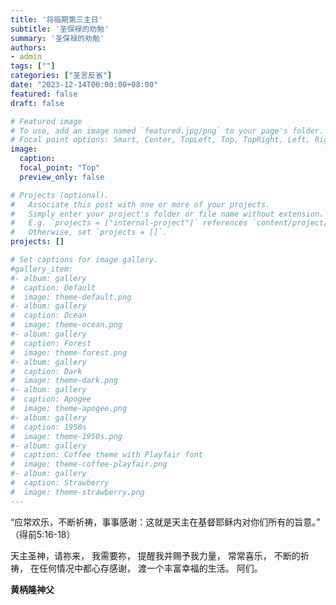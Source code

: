 ```yaml
---
title: '将临期第三主日'
subtitle: '圣保禄的劝勉'
summary: '圣保禄的劝勉'
authors:
- admin
tags: [""]
categories: ["圣言反省"]
date: "2023-12-14T00:00:00+08:00"
featured: false
draft: false

# Featured image
# To use, add an image named `featured.jpg/png` to your page's folder.
# Focal point options: Smart, Center, TopLeft, Top, TopRight, Left, Right, BottomLeft, Bottom, BottomRight
image:
  caption:
  focal_point: "Top"
  preview_only: false

# Projects (optional).
#   Associate this post with one or more of your projects.
#   Simply enter your project's folder or file name without extension.
#   E.g. `projects = ["internal-project"]` references `content/project/deep-learning/index.md`.
#   Otherwise, set `projects = []`.
projects: []

# Set captions for image gallery.
#gallery_item:
#- album: gallery
#  caption: Default
#  image: theme-default.png
#- album: gallery
#  caption: Ocean
#  image: theme-ocean.png
#- album: gallery
#  caption: Forest
#  image: theme-forest.png
#- album: gallery
#  caption: Dark
#  image: theme-dark.png
#- album: gallery
#  caption: Apogee
#  image: theme-apogee.png
#- album: gallery
#  caption: 1950s
#  image: theme-1950s.png
#- album: gallery
#  caption: Coffee theme with Playfair font
#  image: theme-coffee-playfair.png
#- album: gallery
#  caption: Strawberry
#  image: theme-strawberry.png
---
```

“应常欢乐，不断祈祷，事事感谢：这就是天主在基督耶稣内对你们所有的旨意。” （得前5:16-18）

天主圣神，请祢来，
我需要祢，
提醒我并赐予我力量，
常常喜乐，
不断的祈祷，
在任何情况中都心存感谢，
渡一个丰富幸福的生活。
阿们。

__黄柄隆神父__